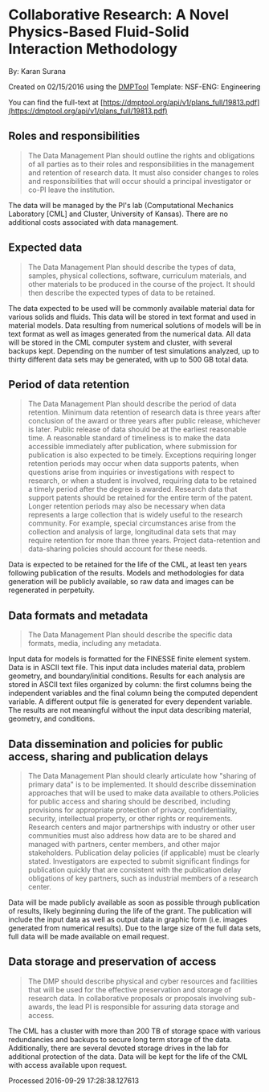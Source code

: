 # Collaborative Research: A Novel Physics-Based Fluid-Solid Interaction Methodology

By: Karan Surana

Created on 02/15/2016 using the [DMPTool](https://dmp.cdlib.org/) Template: NSF-ENG: Engineering

You can find the full-text at [https://dmptool.org/api/v1/plans_full/19813.pdf](https://dmptool.org/api/v1/plans_full/19813.pdf) 

## Roles and responsibilities

> The Data Management Plan should outline the rights and obligations of all parties as to their roles and responsibilities in the management and retention of research data. It must also consider changes to roles and responsibilities that will occur should a principal investigator or co-PI leave the institution.

The data will be managed by the PI's lab (Computational Mechanics Laboratory [CML] and Cluster, University of Kansas). There are no additional costs associated with data management.


## Expected data

> The Data Management Plan should describe the types of data, samples, physical collections, software, curriculum materials, and other materials to be produced in the course of the project. It should then describe the expected types of data to be retained. 

The data expected to be used will be commonly available material data for various solids and fluids. This data will be stored in text format and used in material models. Data resulting from numerical solutions of models will be in text format as well as images generated from the numerical data. All data will be stored in the CML computer system and cluster, with several backups kept. Depending on the number of test simulations analyzed, up to thirty different data sets may be generated, with up to 500 GB total data.


## Period of data retention

> The Data Management Plan should describe the period of data retention. Minimum data retention of research data is three years after conclusion of the award or three years after public release, whichever is later. Public release of data should be at the earliest reasonable time. A reasonable standard of timeliness is to make the data accessible immediately after publication, where submission for publication is also expected to be timely. Exceptions requiring longer retention periods may occur when data supports patents, when questions arise from inquiries or investigations with respect to research, or when a student is involved, requiring data to be retained a timely period after the degree is awarded. Research data that support patents should be retained for the entire term of the patent. Longer retention periods may also be necessary when data represents a large collection that is widely useful to the research community. For example, special circumstances arise from the collection and analysis of large, longitudinal data sets that may require retention for more than three years. Project data-retention and data-sharing policies should account for these needs. 

Data is expected to be retained for the life of the CML, at least ten years following publication of the results. Models and methodologies for data generation will be publicly available, so raw data and images can be regenerated in perpetuity.


## Data formats and metadata

> The Data Management Plan should describe the specific data formats, media, including any metadata.

Input data for models is formatted for the FINESSE finite element system. Data is in ASCII text file. This input data includes material data, problem geometry, and boundary/initial conditions. Results for each analysis are stored in ASCII text files organized by column: the first columns being the independent variables and the final column being the computed dependent variable. A different output file is generated for every dependent variable. The results are not meaningful without the input data describing material, geometry, and conditions.


## Data dissemination and policies for public access, sharing and publication delays

> The Data Management Plan should clearly articulate how "sharing of primary data" is to be implemented. It should describe dissemination approaches that will be used to make data available to others.Policies for public access and sharing should be described, including provisions for appropriate protection of privacy, confidentiality, security, intellectual property, or other rights or requirements. Research centers and major partnerships with industry or other user communities must also address how data are to be shared and managed with partners, center members, and other major stakeholders. Publication delay policies (if applicable) must be clearly stated. Investigators are expected to submit significant findings for publication quickly that are consistent with the publication delay obligations of key partners, such as industrial members of a research center. 

Data will be made publicly available as soon as possible through publication of results, likely beginning during the life of the grant. The publication will include the input data as well as output data in graphic form (i.e. images generated from numerical results). Due to the large size of the full data sets, full data will be made available on email request.


## Data storage and preservation of access

> The DMP should describe physical and cyber resources and facilities that will be used for the effective preservation and storage of research data. In collaborative proposals or proposals involving sub-awards, the lead PI is responsible for assuring data storage and access.

The CML has a cluster with more than 200 TB of storage space with various redundancies and backups to secure long term storage of the data. Additionally, there are several devoted storage drives in the lab for additional protection of the data. Data will be kept for the life of the CML with access available upon request.


Processed 2016-09-29 17:28:38.127613

